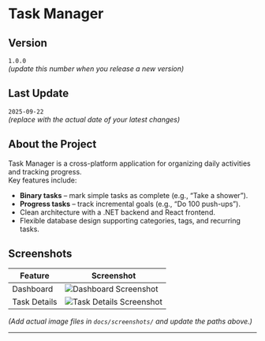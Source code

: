 # Task Manager

## Version

`1.0.0`  
_(update this number when you release a new version)_

## Last Update

`2025-09-22`  
_(replace with the actual date of your latest changes)_

## About the Project

Task Manager is a cross-platform application for organizing daily activities and tracking progress.  
Key features include:

- **Binary tasks** – mark simple tasks as complete (e.g., “Take a shower”).
- **Progress tasks** – track incremental goals (e.g., “Do 100 push-ups”).
- Clean architecture with a .NET backend and React frontend.
- Flexible database design supporting categories, tags, and recurring tasks.

## Screenshots

| Feature      | Screenshot                                                    |
| ------------ | ------------------------------------------------------------- |
| Dashboard    | ![Dashboard Screenshot](docs/screenshots/dashboard.png)       |
| Task Details | ![Task Details Screenshot](docs/screenshots/task-details.png) |

_(Add actual image files in `docs/screenshots/` and update the paths above.)_

---
